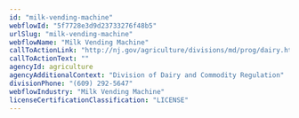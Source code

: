 ```yaml
---
id: "milk-vending-machine"
webflowId: "5f7728e3d9d23733276f48b5"
urlSlug: "milk-vending-machine"
webflowName: "Milk Vending Machine"
callToActionLink: "http://nj.gov/agriculture/divisions/md/prog/dairy.html"
callToActionText: ""
agencyId: agriculture
agencyAdditionalContext: "Division of Dairy and Commodity Regulation"
divisionPhone: "(609) 292-5647"
webflowIndustry: "Milk Vending Machine"
licenseCertificationClassification: "LICENSE"
---
```


